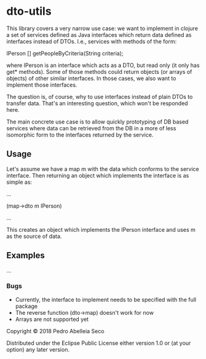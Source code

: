 # dto-utils

This library covers a very narrow use case: we want to implement in clojure a
set of services defined as Java interfaces which return data defined
as interfaces instead of DTOs. I.e., services with methods of the form:

IPerson [] getPeopleByCriteria(String criteria);

where IPerson is an interface which acts as a DTO, but read only (it
only has get\* methods). Some of those methods could return objects
(or arrays of objects) of other similar interfaces. In those cases,
we also want to implement those interfaces.

The question is, of course, why to use interfaces instead of plain
DTOs to transfer data. That's an interesting question, which won't
be responded here.

The main concrete use case is to allow quickly prototyping of DB
based services where data can be retrieved from the DB in a more of
less isomorphic form to the interfaces returned by the service. 

## Usage

Let's assume we have a map m with the data which conforms to the
service interface. Then returning an object which implements the
interface is as simple as:

...

(map->dto m IPerson)

...

This creates an object which implements the IPerson interface and
uses m as the source of data. 



## Examples

...

### Bugs

- Currently, the interface to implement needs to be specified with
the full package
- The reverse function (dto->map) doesn't work for now
- Arrays are not supported yet


Copyright © 2018 Pedro Abelleia Seco

Distributed under the Eclipse Public License either version 1.0 or (at
your option) any later version.
